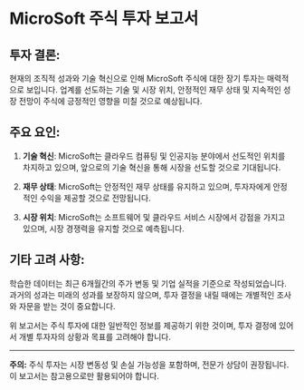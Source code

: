 # MicroSoft 주식 투자 보고서

## 투자 결론:
현재의 조직적 성과와 기술 혁신으로 인해 MicroSoft 주식에 대한 장기 투자는 매력적으로 보입니다. 업계를 선도하는 기술 및 시장 위치, 안정적인 재무 상태 및 지속적인 성장 전망이 주식에 긍정적인 영향을 미칠 것으로 예상됩니다.

## 주요 요인:
1. **기술 혁신**: MicroSoft는 클라우드 컴퓨팅 및 인공지능 분야에서 선도적인 위치를 차지하고 있으며, 앞으로의 기술 혁신을 통해 시장을 선도할 것으로 기대됩니다.
   
2. **재무 상태**: MicroSoft는 안정적인 재무 상태를 유지하고 있으며, 투자자에게 안정적인 수익을 제공할 것으로 전망됩니다.
   
3. **시장 위치**: MicroSoft는 소프트웨어 및 클라우드 서비스 시장에서 강점을 가지고 있으며, 시장 경쟁력을 유지할 것으로 예측됩니다.

## 기타 고려 사항:
학습한 데이터는 최근 6개월간의 주가 변동 및 기업 실적을 기준으로 작성되었습니다. 과거의 성과는 미래의 성과를 보장하지 않으며, 투자 결정을 내릴 때에는 개별적인 조사와 자문을 받는 것이 중요합니다.

위 보고서는 주식 투자에 대한 일반적인 정보를 제공하기 위한 것이며, 투자 결정에 있어서 개별 투자자의 상황과 목표를 고려해야 합니다.

---

**주의:** 주식 투자는 시장 변동성 및 손실 가능성을 포함하며, 전문가 상담이 권장됩니다. 이 보고서는 참고용으로만 활용되어야 합니다.
